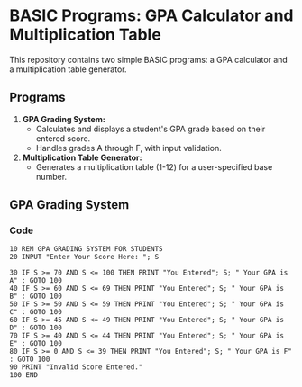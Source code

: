 # BASIC Programs: GPA Calculator and Multiplication Table

This repository contains two simple BASIC programs: a GPA calculator and a multiplication table generator.

## Programs

1.  **GPA Grading System:**
    * Calculates and displays a student's GPA grade based on their entered score.
    * Handles grades A through F, with input validation.
2.  **Multiplication Table Generator:**
    * Generates a multiplication table (1-12) for a user-specified base number.

## GPA Grading System

### Code

```basic
10 REM GPA GRADING SYSTEM FOR STUDENTS
20 INPUT "Enter Your Score Here: "; S

30 IF S >= 70 AND S <= 100 THEN PRINT "You Entered"; S; " Your GPA is A" : GOTO 100
40 IF S >= 60 AND S <= 69 THEN PRINT "You Entered"; S; " Your GPA is B" : GOTO 100
50 IF S >= 50 AND S <= 59 THEN PRINT "You Entered"; S; " Your GPA is C" : GOTO 100
60 IF S >= 45 AND S <= 49 THEN PRINT "You Entered"; S; " Your GPA is D" : GOTO 100
70 IF S >= 40 AND S <= 44 THEN PRINT "You Entered"; S; " Your GPA is E" : GOTO 100
80 IF S >= 0 AND S <= 39 THEN PRINT "You Entered"; S; " Your GPA is F" : GOTO 100
90 PRINT "Invalid Score Entered."
100 END
